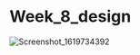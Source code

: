 # Week_8_design
![Screenshot_1619734392](https://user-images.githubusercontent.com/82176495/116626223-8e513b00-a953-11eb-9b4e-c0cc5268f6f2.png)
